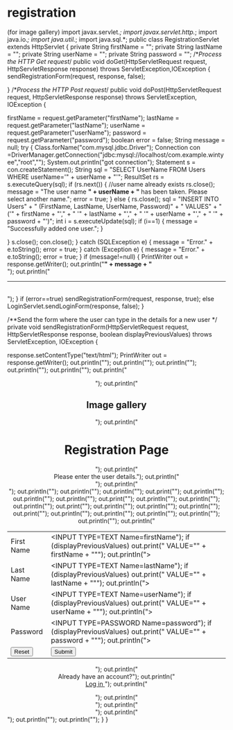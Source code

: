 # registration
(for image gallery)
import javax.servlet.*;
import javax.servlet.http.*;
import java.io.*;
import java.util.*;
import java.sql.*;
public class RegistrationServlet extends HttpServlet {
private String firstName = "";
private String lastName = "";
private String userName = "";
private String password = "";
/**Process the HTTP Get request*/
public void doGet(HttpServletRequest request, HttpServletResponse response)
throws ServletException,IOException {	
sendRegistrationForm(request, response, false);

}
/**Process the HTTP Post request*/
public void doPost(HttpServletRequest request, HttpServletResponse response)
throws ServletException, IOException {

firstName = request.getParameter("firstName");
lastName = request.getParameter("lastName");
userName = request.getParameter("userName");
password = request.getParameter("password");
boolean error = false;
String message = null;
try {
Class.forName("com.mysql.jdbc.Driver");
Connection con =DriverManager.getConnection("jdbc:mysql://localhost/com.example.wintyee","root","");
System.out.println("got connection");
Statement s = con.createStatement();
String sql = "SELECT UserName FROM Users WHERE userName='" + userName + "'";
ResultSet rs = s.executeQuery(sql);
if (rs.next()) {  //user name already exists
rs.close();
message = "The user name <B>" + userName +
"</B> has been taken. Please select another name.";
error = true;
}
else {
rs.close();
sql = "INSERT INTO Users" +
" (FirstName, LastName, UserName, Password)" +
" VALUES" +
" ('" + firstName + "'," +
" '" + lastName + "'," +
" '" + userName + "'," +
" '" + password + "')";
int i = s.executeUpdate(sql);
if (i==1) {
message = "Successfully added one user.";
}

}
s.close();
con.close();
}
catch (SQLException e) {
message = "Error." + e.toString();
error = true;
}
catch (Exception e) {
message = "Error." + e.toString();
error = true;
}
if (message!=null) {
PrintWriter out = response.getWriter();
out.println("<B>" + message + "</B><BR>");
out.println("<HR><BR>");
}
if (error==true)
sendRegistrationForm(request, response, true);
else
LoginServlet.sendLoginForm(response, false);
}

/**Send the form where the user can type in  the details for a new user */
private void sendRegistrationForm(HttpServletRequest request,
HttpServletResponse response, boolean displayPreviousValues)
throws ServletException, IOException {

response.setContentType("text/html");
PrintWriter out = response.getWriter();
out.println("<HTML>");
out.println("<HEAD>");
out.println("<TITLE>Image gallery</TITLE>");
out.println("</HEAD>");
out.println("<BODY>");
out.println("<CENTER>");
out.println("<BR><H2>Image gallery</H2>");
out.println("<BR><H1>Registration Page</H1>");
out.println("<BR>Please enter the user details.");
out.println("<BR>");
out.println("<BR><FORM METHOD=POST>");
out.println("<TABLE>");
out.println("<TR>");
out.println("<TD>First Name</TD>");
out.print("<TD><INPUT TYPE=TEXT Name=firstName");
if (displayPreviousValues)
out.print(" VALUE=\"" + firstName + "\"");
out.println("></TD>");
out.println("</TR>");
out.println("<TR>");
out.println("<TD>Last Name</TD>");
out.print("<TD><INPUT TYPE=TEXT Name=lastName");
if (displayPreviousValues)
out.print(" VALUE=\"" + lastName + "\"");
out.println("></TD>");
out.println("</TR>");
out.println("<TR>");
out.println("<TD>User Name</TD>");
out.print("<TD><INPUT TYPE=TEXT Name=userName");
if (displayPreviousValues)
out.print(" VALUE=\"" + userName + "\"");
out.println("></TD>");
out.println("</TR>");
out.println("<TR>");
out.println("<TD>Password</TD>");
out.print("<TD><INPUT TYPE=PASSWORD Name=password");
if (displayPreviousValues)
out.print(" VALUE=\"" + password + "\"");
out.println("></TD>");
out.println("</TR>");
out.println("<TR>");
out.println("<TD><INPUT TYPE=RESET></TD>");
out.println("<TD><INPUT TYPE=SUBMIT></TD>");
out.println("</TR>");
out.println("</TABLE>");
out.println("<BR>Already have an account?");
out.println("<BR><a href = /com.example.wintyee/LoginServlet> Log in </a>");
out.println("</FORM>");
out.println("<BR>");
out.println("<BR>");
out.println("</CENTER>");
out.println("</BODY>");
out.println("</HTML>");
}
}

